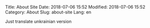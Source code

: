 Title: About Site
Date: 2018-07-06 15:52
Modified: 2018-07-06 15:52
Category: About
Slug: about-site
Lang: en

Just translate unkrainian version